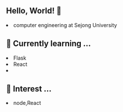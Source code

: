 ### <h2> Hello, World! 👋</h2>
<li> computer engineering at Sejong University</li>

<h2>  🌱 Currently learning ...</h2>
  <li> Flask</li>
  <li> React<li>
<h2>  💬 Interest ...</h2>
  <li>  node,React </li>
  
<!--
**Lee-3-8/Lee-3-8** is a ✨ _special_ ✨ repository because its `README.md` (this file) appears on your GitHub profile.

Here are some ideas to get you started:

- 🔭 I’m currently working on ...
- 🌱 I’m currently learning ...
- 👯 I’m looking to collaborate on ...
- 🤔 I’m looking for help with ...
- 💬 Ask me about ...
- 📫 How to reach me: ...
- 😄 Pronouns: ...
- ⚡ Fun fact: ...
-->
